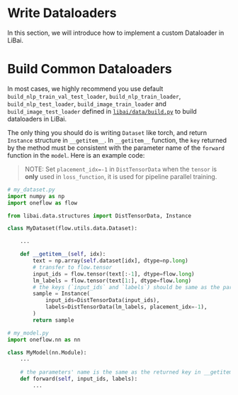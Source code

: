 # Write Dataloaders

In this section, we will introduce how to implement a custom Dataloader in LiBai.

# Build Common Dataloaders 

In most cases, we highly recommend you use default `build_nlp_train_val_test_loader`, `build_nlp_train_loader`, `build_nlp_test_loader`, `build_image_train_loader` and `build_image_test_loader` defined in [`libai/data/build.py`](https://github.com/Oneflow-Inc/libai/blob/main/libai/data/build.py) to build dataloaders in LiBai.

The only thing you should do is writing `Dataset` like torch, and return `Instance` structure in `__getitem__`. In `__getitem__` function, the `key` returned by the method must be consistent with the parameter name of the `forward` function in the `model`. Here is an example code: 

> NOTE: Set `placement_idx=-1` in `DistTensorData` when the `tensor` is **only** used in `loss_function`, it is used for pipeline parallel training.

```python
# my_dataset.py
import numpy as np
import oneflow as flow

from libai.data.structures import DistTensorData, Instance

class MyDataset(flow.utils.data.Dataset):

    ...

    def __getitem__(self, idx):
        text = np.array(self.dataset[idx], dtype=np.long)
        # transfer to flow.tensor
        input_ids = flow.tensor(text[:-1], dtype=flow.long)
        lm_labels = flow.tensor(text[1:], dtype=flow.long)
        # the keys (`input_ids` and `labels`) should be same as the parameter name of model.forward()
        sample = Instance(
            input_ids=DistTensorData(input_ids),
            labels=DistTensorData(lm_labels, placement_idx=-1),
        )
        return sample

# my_model.py
import oneflow.nn as nn

class MyModel(nn.Module):
    ...
    
    # the parameters' name is the same as the returned key in __getitem__
    def forward(self, input_ids, labels):
        ...
```
